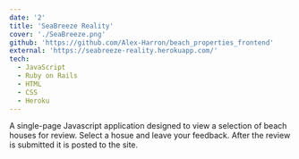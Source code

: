 ```yaml
---
date: '2'
title: 'SeaBreeze Reality'
cover: './SeaBreeze.png'
github: 'https://github.com/Alex-Harron/beach_properties_frontend'
external: 'https://seabreeze-reality.herokuapp.com/'
tech:
  - JavaScript
  - Ruby on Rails
  - HTML
  - CSS
  - Heroku
---
```


A single-page Javascript application designed to view a selection of beach houses for review. Select a hosue and leave your feedback. After the review is submitted it is posted to the site.
